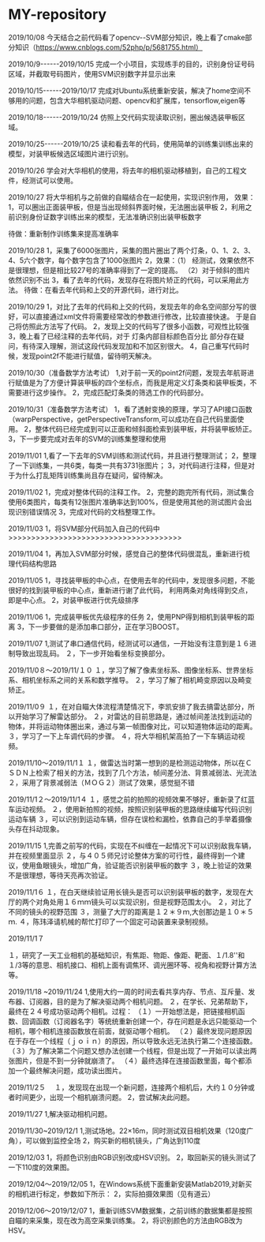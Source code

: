 # MY-repository

2019/10/08
今天结合之前代码看了opencv--SVM部分知识，晚上看了cmake部分知识（https://www.cnblogs.com/52php/p/5681755.html）

2019/10/9------2019/10/15
完成一个小项目，实现练手的目的，识别身份证号码区域，并截取号码图片，使用SVM识别数字并显示出来


2019/10/15------2019/10/17
完成对Ubuntu系统重新安装，解决了home空间不够用的问题，包含大华相机驱动问题、opencv和扩展库，tensorflow,eigen等

2019/10/18------2019/10/24
仿照上交代码实现读取识别，圈出候选装甲板区域。


2019/10/25------2019/10/25
读和看去年的代码，使用简单的训练集训练出来的模型，对装甲板候选区域图片进行识别。


2019/10/26
学会对大华相机的使用，将去年的相机驱动移植到，自己的工程文件，经测试可以使用。


2019/10/27
将大华相机与之前做的自瞄结合在一起使用，实现识别作用，
效果：1，可以圈出正面装甲板，但是当出现倾斜界面时候，无法圈出装甲板
     2，利用之前识别身份证数字训练出来的模型，无法准确识别出装甲板数字
     
待做：重新制作训练集来提高准确率

2019/10/28
1，采集了6000张图片，采集的图片圈出了两个灯条，0、1、2、3、4、5六个数字，每个数字包含了1000张图片
2，效果：（1） 经测试，效果依然不是很理想，但是相比较27号的准确率得到了一定的提高。
        （2）对于倾斜的图片依然识别不出
3，看了去年的代码，发现存在将图片矫正的代码，可以采用此方法。
待做：在看去年代码和上交的开源代码，进行对比。


2019/10/29
1，对比了去年的代码和上交的代码，发现去年的命名空间部分写的很好，可以直接通过xml文件将需要经常改的参数进行修改，比较直接快速。
   于是自己将仿照此方法写了代码。
2，发现上交的代码写了很多小函数，可观性比较强
3，晚上看了已经注释的去年代码，对于 灯条内部目标颜色百分比 部分存在疑问，有待深入理解，测试这段代码发现加和不加区别很大。
4，自己重写代码时候，发现point2f不能进行赋值，留待明天解决。

2019/10/30（准备数学方法考试）
1,对于前一天的point2f问题，发现去年航哥进行赋值是为了方便计算装甲板的四个坐标点，而我是用定义灯条类和装甲板类，不需要进行这步操作。
2，完成匹配灯条类的筛选工作的代码部分。

2019/10/31（准备数学方法考试）
1，看了透射变换的原理，学习了API接口函数（warpPerspective，getPerspectiveTransform,可以成功在自己代码里面使用。
2，整体代码已经完成到可以正面和倾斜面检索到装甲板，并将装甲板矫正。
3，下一步要完成对去年的SVM的训练集整理和使用

2019/11/01
1,看了一下去年的SVM训练和测试代码，并且进行整理测试；
2，整理了一下训练集，一共6类，每类一共有3731张图片；
3，对代码进行注释，但是对于为什么打乱矩阵训练集尚且存在疑问，留待解决。


2019/11/02
1，完成对整体代码的注释工作。
2，完整的跑完所有代码，测试集合使用6类图片，每类有12张图片准确率达到100%，但是使用其他的测试图片会出现识别错误情况
3，完成对代码的文档整理工作。

2019/11/03
1，将SVM部分代码加入自己的代码中>>>>>>>>>>>>>>>>>>>>>>>>>>>>>>>>>>>>>>


2019/11/04
1，再加入SVM部分时候，感觉自己的整体代码很混乱，重新进行梳理代码结构思路

2019/11/05
1，寻找装甲板的中心点，在使用去年的代码中，发现很多问题，不能很好的找到装甲板的中心点，重新进行谢了此代码，
利用两条对角线得到交点，即是中心点。
2，对装甲板进行优先级排序

2019/11/06
1，完成装甲板优先级程序的任务
2，使用PNP得到相机到装甲板的距离
3，下一步要做的是添加串口部分，正在学习BOOST。


2019/11/07
1,测试了串口通信代码，经测试可以通信，一开始没有注意到是１６进制导致出现乱码。
２，下一步开始看坐标变换部分。


2019/11/0８～2019/11/１０
１，学习了解了像素坐标系、图像坐标系、世界坐标系、相机坐标系之间的关系和数学推导。
２，学习了解了相机畸变原因以及畸变矫正。

2019/11/0９
１，在对自瞄大体流程清楚情况下，李凯安排了我去搞雷达部分，所以开始学习了解雷达部分。
２，对雷达的目前思路是，通过帧间差法找到运动的物体，并将运动物体圈出来，通过与第一帧图像对比，可以知道物体运动的距离。
３，学习了一下上车调代码的步骤。
４，将大华相机架高拍了一下车辆运动视频。

2019/11/10～2019/11/1１
１，做雷达当时第一想到的是检测运动物体，所以在ＣＳＤＮ上检索了相关的方法，找到了几个方法，帧间差分法、背景减弱法、光流法
２，采用了背景减弱法（ＭＯＧ２）测试了效果，感觉挺不错

2019/11/1２～2019/11/1４
１，感觉之前的拍照的视频效果不够好，重新录了红蓝车运动视频。
２，使用新拍照的视频，按照识别装甲板的思路继续编写代码识别运动车辆
３，可以识别到运动车辆，但存在误检和漏检，依靠自己的手举着摄像头存在抖动现象。

2019/11/15
1,完善之前写的代码，实现在不纠缠在一起情况下可以识别敌我车辆，并在视频里面显示
２，与４０５师兄讨论整体方案的可行性，最终得到一个建议，使用鱼眼镜头，增加广角，验证能否识别装甲板的数字
３，晚上验证的效果不是很理想，等待天亮再次验证。

2019/11/1６
１，在白天继续验证用长镜头是否可以识别装甲板的数字，发现在大厅的两个对角处用１６ｍｍ镜头可以实现识别，但是视野范围太小。
２，对比了不同的镜头的视野范围
３，测量了大厅的距离是１２＊９ｍ,大创那边是１０＊５ｍ.
４，陈玮泽请机械的帮忙打印了一个固定可动装置来录制视频。

2019/11/1７

１，研究了一天工业相机的基础知识，有焦距、物距、像距、靶面、１/1.8''和１/3等的意思、相机接口、相机上面有调焦环、调光圈环等、视角和视野计算方法等。

2019/11/18 ~2019/11/24
1,使用大约一周的时间去看共享内存、节点、互斥量、发布器、订阅器，目的是为了解决驱动两个相机问题。
２，在学长、兄弟帮助下，最终在２４号成功驱动两个相机。过程：
（１）一开始想法是，把链接相机函数、回调函数（订阅器名字）等统统重新创建一个，存在问题是永远只能驱动一个相机，哪个相机连接函数放在前面，就驱动哪个相机。
（２）最终发现问题原因在于存在一个线程（ｊｏｉｎ）的原因，所以导致永远无法执行第二个连接函数。
（３）为了解决第二个问题又想办法创建一个线程，但是出现了一开始可以读出两张图片，但是不到一分钟就崩溃了。
（４）最终选择在连接函数里面，每个都添加一个最终解决问题，成功读出图片。
　
 
 2019/11/2５　
１，发现现在出现一个新问题，连接两个相机后，大约１０分钟或者时间更少，出现一个相机崩溃问题。
2，尝试解决此问题。

2019/11/27
1,解决驱动相机问题。

2019/11/30~2019/12/1
1,测试场地。22×16m，同时测试双目相机效果（120度广角），可以做到监控全场
2，购买新的相机镜头，广角达到110度

2019/12/03
1，将颜色识别由RGB识别改成HSV识别。
2，取回新买的镜头测试了一下110度的效果图。


2019/12/04～2019/12/05
1，在Windows系统下面重新安装Matlab2019,对新买的相机进行标定，参数如下所示：
2，实际拍摄效果图（见有道云）


2019/12/06～2019/12/07
1，重新训练SVM数据集，之前训练的数据集都是按照自瞄的来采集，现在改为高空采集训练集。
2，将识别颜色的方法由RGB改为HSV。


